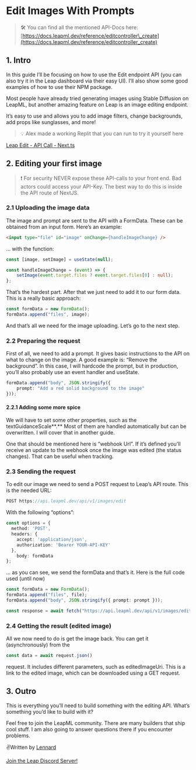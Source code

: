 # Edit Images With Prompts

> 🛠 You can find all the mentioned API-Docs here: [https://docs.leapml.dev/reference/editcontroller\_create](https://docs.leapml.dev/reference/editcontroller_create)

## 1. Intro

In this guide I’ll be focusing on how to use the Edit endpoint API (you can also try it in the Leap dashboard via their easy UI). I’ll also show some good examples of how to use their NPM package.

Most people have already tried generating images using Stable Diffusion on LeapML, but another amazing feature on Leap is an image editing endpoint.

It’s easy to use and allows you to add image filters, change backgrounds, add props like sunglasses, and more!

> 💡 Alex made a working Replit that you can run to try it yourself here

[Leap Edit - API Call - Next.ts](https://replit.com/@AlexSchachne/Leap-Edit-API-Call-Nextts)

## 2. Editing your first image

> ❗ For security NEVER expose these API-calls to your front end. Bad actors could access your API-Key. The best way to do this is inside the API route of NextJS.

### 2.1 Uploading the image data

The image and prompt are sent to the API with a FormData. These can be obtained from an input form. Here’s an example:

```html
<input type="file" id="image" onChange={handleImageChange} />
```

… with the function:

```ts
const [image, setImage] = useState(null);

const handleImageChange = (event) => {
    setImage(event.target.files ? event.target.files[0] : null);
};
```

That’s the hardest part. After that we just need to add it to our form data. This is a really basic approach:

```ts
const formData = new FormData();
formData.append("files", image);
```

And that’s all we need for the image uploading. Let’s go to the next step.

### 2.2 Preparing the request

First of all, we need to add a prompt. It gives basic instructions to the API on what to change on the image. A good example is: “Remove the background”. In this case, I will hardcode the prompt, but in production, you’ll also probably use an event handler and useState.

```ts
formData.append("body", JSON.stringify({
	prompt: "Add a red solid background to the image"
}));
```

#### 2.2.1 Adding some more spice

We will have to set some other properties, such as the textGuidanceScale**.** Most of them are handled automatically but can be overwritten. I will cover that in another guide.

One that should be mentioned here is “webhook Url”. If it’s defined you’ll receive an update to the webhook once the image was edited (the status changes). That can be useful when tracking.

### 2.3 Sending the request

To edit our image we need to send a POST request to Leap’s API route. This is the needed URL:

```ts
POST https://api.leapml.dev/api/v1/images/edit
```

With the following “options”:

```ts
const options = {
  method: 'POST',
  headers: {
    accept: 'application/json',
    authorization: 'Bearer YOUR-API-KEY'
  },
	body: formData
};
```

… as you can see, we send the formData and that’s it. Here is the full code used (until now)

```ts
const formData = new FormData();
formData.append("files", file);
formData.append("body", JSON.stringify({ prompt: prompt }));

const response = await fetch("https://api.leapml.dev/api/v1/images/edit", options);
```

### 2.4 Getting the result (edited image)

All we now need to do is get the image back. You can get it (asynchronously) from the

```ts
const data = await request.json()
```

request. It includes different parameters, such as editedImageUri. This is a link to the edited image, which can be downloaded using a GET request.

## 3. Outro

This is everything you’ll need to build something with the editing API. What’s something you’d like to build with it?

Feel free to join the LeapML community. There are many builders that ship cool stuff. I am also going to answer questions there if you encounter problems.

✌️Written by [Lennard](https://twitter.com/lennardeth)

[Join the Leap Discord Server!](https://discord.gg/XwJVSZ35Wq)